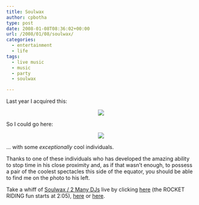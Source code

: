 ```yaml
---
title: Soulwax
author: cpbotha
type: post
date: 2008-01-08T08:36:02+00:00
url: /2008/01/08/soulwax/
categories:
  - entertainment
  - life
tags:
  - live music
  - music
  - party
  - soulwax

---
```

Last year I acquired this:

[][1]

<p style="text-align: center">
<a href="http://picasaweb.google.com/cpbotha/Misc/photo#5153018499801037154"><img src="http://lh6.google.com/cpbotha/R4MzBhGoOWI/AAAAAAAAChU/V8ZENTEt1Vg/s400/soulwax_20080104_ticket.jpg"/></a>
</p>

So I could go here:

[][2]

<p style="text-align: center">
<a href="http://picasaweb.google.com/cpbotha/Misc/photo#5153018495506069842"><img src="http://lh5.google.com/cpbotha/R4MzBRGoOVI/AAAAAAAAChM/FOuIgji3NCg/s400/soulwax_20080104_crowdshoot_miletic.jpg"/></a>
</p>

… with some _exceptionally_ cool individuals.

Thanks to one of these individuals who has developed the amazing ability to stop time in his close proximity and, as if that wasn’t enough, to possess a pair of the coolest spectacles this side of the equator, you should be able to find me on the photo to his left.

Take a whiff of [Soulwax / 2 Many DJs][3] live by clicking <a data-rel="lightbox-video-0" href="http://youtube.com/watch?v=_Urig4OpnhY" title="Soulwax Rocket Ride live Youtube video">here</a> (the ROCKET RIDING fun starts at 2:05), <a data-rel="lightbox-video-1" href="http://youtube.com/watch?v=w-PqYy45g8k" title="Soulwax live in Paradiso (youtube, part1)">here</a> or <a data-rel="lightbox-video-2" href="http://youtube.com/watch?v=nEK_h9T6DW8" title="Soulwax live in Paradiso (youtube, part2)">here</a>.

 [1]: http://picasaweb.google.com/cpbotha/Misc/photo#5153018499801037154
 [2]: http://picasaweb.google.com/cpbotha/Misc/photo#5153018495506069842
 [3]: http://www.soulwax.com/ "Soulwax / 2 Many DJs website (loud and proud)"
